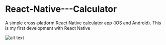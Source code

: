 # React-Native---Calculator


A simple cross-platform React Native calculator app (iOS and Android). This is my first development with React Native

![alt text](https://raw.githubusercontent.com/QhorinElManco/React-Native---Calculator/blob/main/assets/Screenshot_1630191326.png?raw=true)
